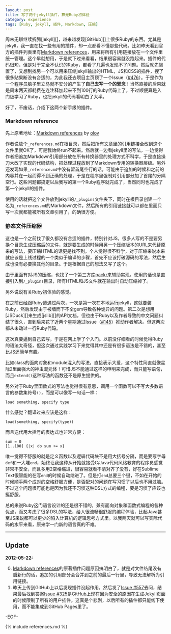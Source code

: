 ```yaml
---
layout: post
title: 写了两个jekyll插件，算是Ruby初体验
category: experience
tags: [Ruby, jekyll, 插件, Markdown, 压缩]
---
```


周末无聊继续折腾[jekyll][]，越来越发现[GitHub][]上很多Ruby的东西。尤其是jekyll，我一直在找一些有用的插件，却一点都看不懂那些代码。比如昨天看到官方的插件列表里有[Markdown references][]，用来将所有引用链接放在一个文件里统一管理。这个早就想用，于是就下过来看看，结果很容易就没跑起来。插件的代码很短，但是对于完全不认识的Ruby，都看了几遍也发现不了问题。然后就先搁置了，又想到找另一个可以用来压缩jekyll输出的HTML，JS和CSS的插件，搜了很多贴果断没有合适的，为此我还去项目主页顶了一个Issue（[#476](https://github.com/mojombo/jekyll/issues/476)）。于是作为一个程序员脑子里立马就不安分的产生了**自己去写一个的邪念**！当然直接的后果就是周末两天都耗费在连注释加起来不到100行的Ruby代码上了，不过顺便算是入门级学习了Ruby，也把jekyll的代码看明白了大半。

好了，不废话，介绍下这两个新手级的插件。

### Markdown reference

先上原著地址：[Markdown references][] by [olov](https://github.com/olov)

作者说放个`_references.md`在根目录，然后把所有文章里的引用链接全改到这个文件里就OK了，可是我始终run不起来。然后就一边看jekyll里的写法，一边觉得作者把追加Markdown引用部分放在所有转换器里的处理方式不科学，于是直接操刀大改了实现的代码结构，把处理过程放到了Markdown专用的转换器层级。另外还发现如果`_reference.md`中没有留首尾空行的话，可能由于追加的时候和之前的内容并在一起而得不到正确的处理，于是在程序里强制对引用部分加了首尾的分隔空行。这些问题都搞定以后我写的第一个Ruby程序就完成了，当然同时也完成了第一个jekyll的插件。

<script src="https://gist.github.com/2758753.js?file=references.rb"></script>

使用的话就把这个文件放到jekyll的`/_plugins`文件夹下，同时在根目录创建一个名为`_references.md`的Markdown文件，然后所有的引用链接就可以都在里面只写一次就都能被所有文章引用了，的确很方便。

### 静态文件压缩器

这也是一个之前找了很久都没有合适的插件，特别针对JS，很多人写的不是要另换个目录生成压缩后的文件，就是要生成的时候用另一个压缩版本的URL来代替原来的写法，要压缩HTML的话更是找不到。个人觉得很不科学，对于压缩来说本来就应该是上线过程的一个类似于编译的步骤，首先不应该打破源码的写法，然后生成也没有必要换其他的目录。于是根据自己的想法又写了这个。

<script src="https://gist.github.com/2758691.js?file=compressor.rb"></script>

由于里面有对JS的压缩，也找了一个第三方库[packr](https://github.com/jcoglan/packr)来辅助实现。使用的话也是直接引入到`/_plugins`目录，所有HTML和JS文件就在输出时自动压缩掉了。

另外说说有关Ruby初体验的感觉。

在之前已经跟Ruby遭遇过两次，一次是第一次在本地运行jekyll，这就要装Ruby，然后发现由于被墙而下不全gem导致各种诡异的问题。第二次是想用[JSDuck][]来生成[jslib][]的API文档，但也由于Ruby以及作者导致的中文问题纠结了很久，直到后来花了近两个星期通过Issue（[#145](https://github.com/senchalabs/jsduck/issues/145)）推动作者解决。但这两次都从未动过一行Ruby代码。

这次真要逼到自己去写，于是在网上学了个入门。以前没仔细看的时候觉得Ruby的语法太奇怪，但这次通过实践学习下来觉得其中还是有很多语法是不错的，甚至比JS还简单有趣。

比如class的面向对象和module混入的写法，直接表示大爱，这个特性简直就像星际2里面强大的神虫混元体！可惜JS不能通过这样的申明来完成，而只能写语句，而且`extend()`这种写法的函数还不是原生提供的。

另外对于Ruby里函数式的写法也觉得很有意思，调用一个函数可以不写大多数语言的参数集符号`()`，而是可以像写一句话一样：

	load something, specify type

什么感觉？翻译过来应该是这样：

	load(something, specify(type))

而且迭代用大括号的表达式也非常方便：

	sum = 0
	[1..100] {|x| do sum += x}

唯一觉得不舒服的就是定义函数以及逻辑代码块不是用大括号分隔，而是要写字母`def`和一大堆`end`，始终让我这种从开始就接受C/Java代码风格教育的程序员感觉非常不安全，而且多用2空格缩进，很容易就看不清对齐了没有，好在Sublime Text很智能的在写`end`的时候自动缩进了。但是打`end`总要三个键，不如在开始的时候顺手两个成对的空格舒服方便，是否配对的问题在写习惯了以后也不用过脑。不过这个问题很可能也是因为我还不习惯这种DSL方式的编程，要是习惯了应该也挺舒服。

总的来说Ruby这门语言设计的还是很不错的，兼有面向对象和函数式编程的各种优点，而又考虑了很多DSL的写法，给人很流畅很舒服的编程体验，比起Java甚至JS来说都可以更少的陷入计算机的逻辑思考方式里。以我两天就可以写实际代码的水平来看，原来学一门新的语言真的不难。

---

## Update

**2012-05-22:**

0. [Markdown references][]的原著插件问题原因搞明白了，就是对文件结尾没有启新行的话，追加的引用部分会合并到之前的最后一行里，导致无法解析为引用链接。
0. 昨天上传到GitHub上以后发现插件没起作用，然后发了[Issue #557](https://github.com/mojombo/jekyll/issues/557)去问，结果最后找到答案[Issue #325](https://github.com/mojombo/jekyll/issues/325)是GitHub上现在因为安全的原因在生成Jekyll页面的时候限制了所有的用户插件。这真是个悲剧，以后所有的插件都只能线下使用，而不能集成到GitHub Pages里了。

-EOF-

[Markdown references]: https://gist.github.com/961336

{% include references.md %}

